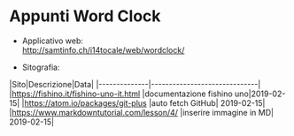 # Appunti Word Clock

- Applicativo web:  
http://samtinfo.ch/i14tocale/web/wordclock/

- Sitografia:  

|Sito|Descrizione|Data|
|--------------|------------------------------|
|https://fishino.it/fishino-uno-it.html |documentazione fishino uno|2019-02-15|
|https://atom.io/packages/git-plus |auto fetch GitHub| 2019-02-15|
|https://www.markdowntutorial.com/lesson/4/ |inserire immagine in MD| 2019-02-15|
